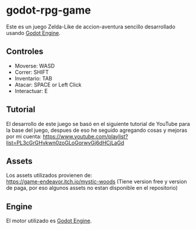 ﻿# godot-rpg-game

Este es un juego Zelda-Like de accion-aventura sencillo desarrollado usando [Godot Engine](https://godotengine.org/).

## Controles

- Moverse: WASD
- Correr: SHIFT
- Inventario: TAB
- Atacar: SPACE or Left Click
- Interactuar: E

## Tutorial

El desarrollo de este juego se basó en el siguiente tutorial de YouTube para la base del juego, despues de eso he seguido agregando cosas y mejoras por mi cuenta: 
https://www.youtube.com/playlist?list=PL3cGrGHvkwn0zoGLoGorwvGj6dHCjLaGd

## Assets

Los assets utilizados provienen de:  
https://game-endeavor.itch.io/mystic-woods (Tiene version free y version de paga, por eso algunos assets no estan disponible en el repositorio)

## Engine

El motor utilizado es [Godot Engine](https://godotengine.org/).
